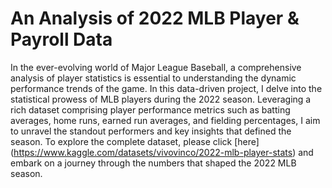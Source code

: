 # An Analysis of 2022 MLB Player & Payroll Data 
In the ever-evolving world of Major League Baseball, a comprehensive analysis of player statistics is essential to understanding the dynamic performance trends of the game. In this data-driven project, I delve into the statistical prowess of MLB players during the 2022 season. Leveraging a rich dataset comprising player performance metrics such as batting averages, home runs, earned run averages, and fielding percentages, I aim to unravel the standout performers and key insights that defined the season. To explore the complete dataset, please click [here] (https://www.kaggle.com/datasets/vivovinco/2022-mlb-player-stats) and embark on a journey through the numbers that shaped the 2022 MLB season.
